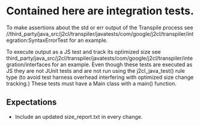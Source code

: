 # Contained here are integration tests.

To make assertions about the std or err output of the Transpile process see
//third_party/java_src/j2cl/transpiler/javatests/com/google/j2cl/transpiler/integration:SyntaxErrorTest
for an example.

To execute output as a JS test and track its optimized size see
third_party/java_src/j2cl/transpiler/javatests/com/google/j2cl/transpiler/integration/interfaces
for an example. Even though these tests are executed as JS they are not JUnit
tests and are not run using the j2cl_java_test() rule type (to avoid test
harness overhead interfering with optimized size change tracking.) These tests
must have a Main class with a main() function.

## Expectations
- Include an updated size_report.txt in every change.
